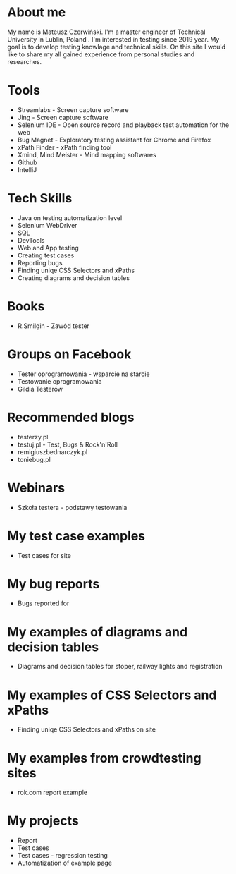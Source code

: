 # About me

My name is Mateusz Czerwiński. I'm a master engineer of Technical University in Lublin, Poland . I'm interested in testing since 2019 year. My goal is to develop testing knowlage and technical skills. On this site I would like to share my all gained experience from personal studies and researches.

# Tools
* Streamlabs - Screen capture software
* Jing - Screen capture software
* Selenium IDE - Open source record and playback test automation for the web
* Bug Magnet - Exploratory testing assistant for Chrome and Firefox
* xPath Finder - xPath finding tool
* Xmind, Mind Meister - Mind mapping softwares
* Github
* IntelliJ

# Tech Skills
* Java on testing automatization level
* Selenium WebDriver
* SQL
* DevTools
* Web and App testing
* Creating test cases
* Reporting bugs
* Finding uniqe CSS Selectors and xPaths
* Creating diagrams and decision tables

# Books
* R.Smilgin - Zawód tester
# Groups on Facebook
* Tester oprogramowania - wsparcie na starcie
* Testowanie oprogramowania
* Gildia Testerów

# Recommended blogs
* testerzy.pl
* testuj.pl - Test, Bugs & Rock'n'Roll
* remigiuszbednarczyk.pl
* toniebug.pl

# Webinars
* Szkoła testera - podstawy testowania

# My test case examples
* Test cases for site 

# My bug reports
* Bugs reported for 

# My examples of diagrams and decision tables
* Diagrams and decision tables for stoper, railway lights and registration

# My examples of CSS Selectors and xPaths
* Finding uniqe CSS Selectors and xPaths on site 

# My examples from crowdtesting sites
* rok.com report example

# My projects
* Report
* Test cases
* Test cases - regression testing
* Automatization of example page
